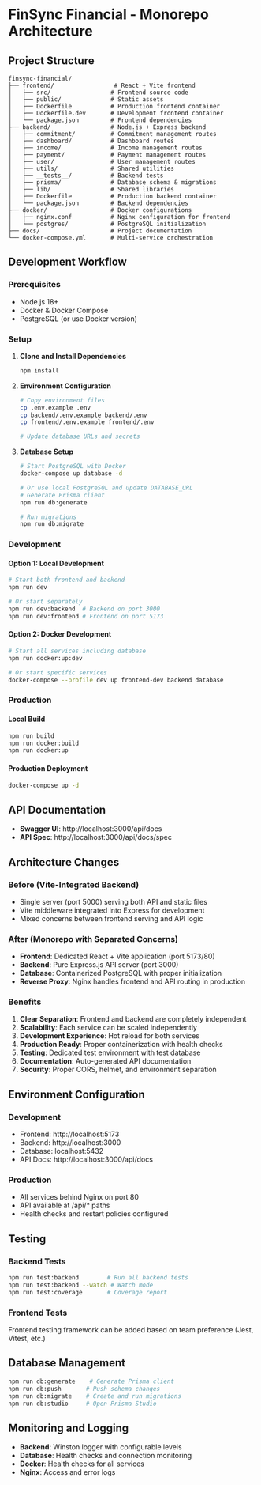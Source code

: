 # FinSync Financial - Monorepo Architecture

## Project Structure

```
finsync-financial/
├── frontend/                 # React + Vite frontend
│   ├── src/                 # Frontend source code
│   ├── public/              # Static assets
│   ├── Dockerfile           # Production frontend container
│   ├── Dockerfile.dev       # Development frontend container
│   └── package.json         # Frontend dependencies
├── backend/                 # Node.js + Express backend
│   ├── commitment/          # Commitment management routes
│   ├── dashboard/           # Dashboard routes
│   ├── income/              # Income management routes
│   ├── payment/             # Payment management routes
│   ├── user/                # User management routes
│   ├── utils/               # Shared utilities
│   ├── __tests__/           # Backend tests
│   ├── prisma/              # Database schema & migrations
│   ├── lib/                 # Shared libraries
│   ├── Dockerfile           # Production backend container
│   └── package.json         # Backend dependencies
├── docker/                  # Docker configurations
│   ├── nginx.conf           # Nginx configuration for frontend
│   └── postgres/            # PostgreSQL initialization
├── docs/                    # Project documentation
└── docker-compose.yml       # Multi-service orchestration
```

## Development Workflow

### Prerequisites
- Node.js 18+
- Docker & Docker Compose
- PostgreSQL (or use Docker version)

### Setup

1. **Clone and Install Dependencies**
   ```bash
   npm install
   ```

2. **Environment Configuration**
   ```bash
   # Copy environment files
   cp .env.example .env
   cp backend/.env.example backend/.env
   cp frontend/.env.example frontend/.env
   
   # Update database URLs and secrets
   ```

3. **Database Setup**
   ```bash
   # Start PostgreSQL with Docker
   docker-compose up database -d
   
   # Or use local PostgreSQL and update DATABASE_URL
   # Generate Prisma client
   npm run db:generate
   
   # Run migrations
   npm run db:migrate
   ```

### Development

#### Option 1: Local Development
```bash
# Start both frontend and backend
npm run dev

# Or start separately
npm run dev:backend  # Backend on port 3000
npm run dev:frontend # Frontend on port 5173
```

#### Option 2: Docker Development
```bash
# Start all services including database
npm run docker:up:dev

# Or start specific services
docker-compose --profile dev up frontend-dev backend database
```

### Production

#### Local Build
```bash
npm run build
npm run docker:build
npm run docker:up
```

#### Production Deployment
```bash
docker-compose up -d
```

## API Documentation

- **Swagger UI**: http://localhost:3000/api/docs
- **API Spec**: http://localhost:3000/api/docs/spec

## Architecture Changes

### Before (Vite-Integrated Backend)
- Single server (port 5000) serving both API and static files
- Vite middleware integrated into Express for development
- Mixed concerns between frontend serving and API logic

### After (Monorepo with Separated Concerns)
- **Frontend**: Dedicated React + Vite application (port 5173/80)
- **Backend**: Pure Express.js API server (port 3000)
- **Database**: Containerized PostgreSQL with proper initialization
- **Reverse Proxy**: Nginx handles frontend and API routing in production

### Benefits
1. **Clear Separation**: Frontend and backend are completely independent
2. **Scalability**: Each service can be scaled independently
3. **Development Experience**: Hot reload for both services
4. **Production Ready**: Proper containerization with health checks
5. **Testing**: Dedicated test environment with test database
6. **Documentation**: Auto-generated API documentation
7. **Security**: Proper CORS, helmet, and environment separation

## Environment Configuration

### Development
- Frontend: http://localhost:5173
- Backend: http://localhost:3000
- Database: localhost:5432
- API Docs: http://localhost:3000/api/docs

### Production
- All services behind Nginx on port 80
- API available at /api/* paths
- Health checks and restart policies configured

## Testing

### Backend Tests
```bash
npm run test:backend        # Run all backend tests
npm run test:backend --watch # Watch mode
npm run test:coverage       # Coverage report
```

### Frontend Tests
Frontend testing framework can be added based on team preference (Jest, Vitest, etc.)

## Database Management

```bash
npm run db:generate    # Generate Prisma client
npm run db:push       # Push schema changes
npm run db:migrate    # Create and run migrations
npm run db:studio     # Open Prisma Studio
```

## Monitoring and Logging

- **Backend**: Winston logger with configurable levels
- **Database**: Health checks and connection monitoring
- **Docker**: Health checks for all services
- **Nginx**: Access and error logs